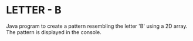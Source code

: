 # LETTER - B
Java program to create a pattern resembling the letter 'B' using a 2D array. The pattern is displayed in the console.